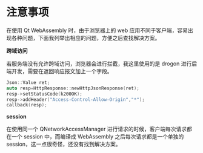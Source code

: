 # 注意事项

在使用 Qt WebAssembly 时，由于浏览器上的 web 应用不同于客户端，容易出现各种问题，下面我列举出相应的问题，方便之后查找解决方案。

**跨域访问**

若服务端没有允许跨域访问，浏览器会进行拦截，我这里使用的是 drogon 进行后端开发，需要在返回响应报文加上一个字段。

```cpp
Json::Value ret;
auto resp=HttpResponse::newHttpJsonResponse(ret);
resp->setStatusCode(k200OK);
resp->addHeader("Access-Control-Allow-Origin","*");
callback(resp);
```

**session**

在使用同一个 QNetworkAccessManager 进行请求的时候，客户端每次请求都在一个 session 中，而编译成 WebAssembly 之后每次请求都是一个单独的 session，这一点很奇怪，还没有找到解决方案。